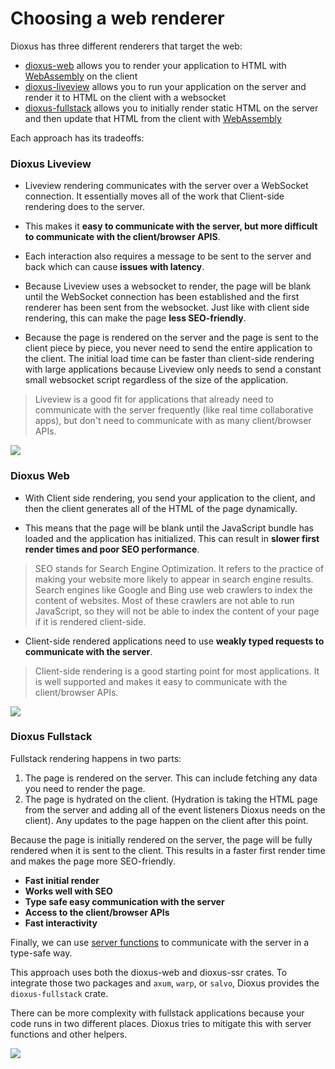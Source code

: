 # Choosing a web renderer

Dioxus has three different renderers that target the web:

- [dioxus-web](wasm.md) allows you to render your application to HTML with [WebAssembly](https://rustwasm.github.io/docs/book/) on the client
- [dioxus-liveview](liveview.md) allows you to run your application on the server and render it to HTML on the client with a websocket
- [dioxus-fullstack](fullstack.md) allows you to initially render static HTML on the server and then update that HTML from the client with [WebAssembly](https://rustwasm.github.io/docs/book/)

Each approach has its tradeoffs:

### Dioxus Liveview

- Liveview rendering communicates with the server over a WebSocket connection. It essentially moves all of the work that Client-side rendering does to the server.

- This makes it **easy to communicate with the server, but more difficult to communicate with the client/browser APIS**.

- Each interaction also requires a message to be sent to the server and back which can cause **issues with latency**.

- Because Liveview uses a websocket to render, the page will be blank until the WebSocket connection has been established and the first renderer has been sent from the websocket. Just like with client side rendering, this can make the page **less SEO-friendly**.

- Because the page is rendered on the server and the page is sent to the client piece by piece, you never need to send the entire application to the client. The initial load time can be faster than client-side rendering with large applications because Liveview only needs to send a constant small websocket script regardless of the size of the application.

> Liveview is a good fit for applications that already need to communicate with the server frequently (like real time collaborative apps), but don't need to communicate with as many client/browser APIs.

[![](https://mermaid.ink/img/pako:eNplULFOw0AM_RXLc7Mw3sBQVUIMRYgKdcli5ZzkRHIuPl8QqvrvXJICRXiy3nt-9-6dsRHP6DAZGe8CdUpjNd3VEcpsVT4SK1TVPRxYJ1YHL_yeOdkqWMGF3w4U32Y6nSQmXvknMQYNXW8g7bfk2JPBg0g3MCTmdH1rJhenx2is1FiYri43wJ8or3O2H1Liv0w3hw724kMb2MMzdcUYNziyjhR8-f15Pq3Reh65RldWzy3lwWqs46VIKZscPmODzjTzBvPJ__aFrqUhFZR9MNH92uhS7OULYSF1lw?type=png)](https://mermaid.live/edit#pako:eNplULFOw0AM_RXLc7Mw3sBQVUIMRYgKdcli5ZzkRHIuPl8QqvrvXJICRXiy3nt-9-6dsRHP6DAZGe8CdUpjNd3VEcpsVT4SK1TVPRxYJ1YHL_yeOdkqWMGF3w4U32Y6nSQmXvknMQYNXW8g7bfk2JPBg0g3MCTmdH1rJhenx2is1FiYri43wJ8or3O2H1Liv0w3hw724kMb2MMzdcUYNziyjhR8-f15Pq3Reh65RldWzy3lwWqs46VIKZscPmODzjTzBvPJ__aFrqUhFZR9MNH92uhS7OULYSF1lw)

### Dioxus Web

- With Client side rendering, you send your application to the client, and then the client generates all of the HTML of the page dynamically.

- This means that the page will be blank until the JavaScript bundle has loaded and the application has initialized. This can result in **slower first render times and poor SEO performance**.

> SEO stands for Search Engine Optimization. It refers to the practice of making your website more likely to appear in search engine results. Search engines like Google and Bing use web crawlers to index the content of websites. Most of these crawlers are not able to run JavaScript, so they will not be able to index the content of your page if it is rendered client-side.

- Client-side rendered applications need to use **weakly typed requests to communicate with the server**.

> Client-side rendering is a good starting point for most applications. It is well supported and makes it easy to communicate with the client/browser APIs.

[![](https://mermaid.ink/img/pako:eNpVkDFPwzAQhf-KdXOzMHpgqJAQAwytEIsXK35JLBJfez4Xoar_HSemQtzke9_z2e-u1HMAWcrqFU_Rj-KX7vLgkqm1F_7KENN1j-YIuUCsOeBckLUZmrjx_ezT54rziVNG42-sMBLHSQ0Pd8vH5NU8M48zTAby71sr3CYdkAIEoen37h-y5n3910tSiO81cqIdLZDFx1DDXNerjnTCAke2HgMGX2Z15NKtWn1RPn6nnqxKwY7KKfzFJzv4OVcVISrLa1vQtqfbDzd0ZKY?type=png)](https://mermaid.live/edit#pako:eNpVkDFPwzAQhf-KdXOzMHpgqJAQAwytEIsXK35JLBJfez4Xoar_HSemQtzke9_z2e-u1HMAWcrqFU_Rj-KX7vLgkqm1F_7KENN1j-YIuUCsOeBckLUZmrjx_ezT54rziVNG42-sMBLHSQ0Pd8vH5NU8M48zTAby71sr3CYdkAIEoen37h-y5n3910tSiO81cqIdLZDFx1DDXNerjnTCAke2HgMGX2Z15NKtWn1RPn6nnqxKwY7KKfzFJzv4OVcVISrLa1vQtqfbDzd0ZKY)

### Dioxus Fullstack

Fullstack rendering happens in two parts:
1. The page is rendered on the server. This can include fetching any data you need to render the page.
2. The page is hydrated on the client. (Hydration is taking the HTML page from the server and adding all of the event listeners Dioxus needs on the client). Any updates to the page happen on the client after this point.

Because the page is initially rendered on the server, the page will be fully rendered when it is sent to the client. This results in a faster first render time and makes the page more SEO-friendly.

- **Fast initial render**
- **Works well with SEO**
- **Type safe easy communication with the server**
- **Access to the client/browser APIs**
- **Fast interactivity**

Finally, we can use [server functions](../reference/fullstack/server_functions.md) to communicate with the server in a type-safe way.

This approach uses both the dioxus-web and dioxus-ssr crates. To integrate those two packages and `axum`, `warp`, or `salvo`, Dioxus provides the `dioxus-fullstack` crate.

There can be more complexity with fullstack applications because your code runs in two different places. Dioxus tries to mitigate this with server functions and other helpers.

[![](https://mermaid.ink/img/pako:eNpdkL1uwzAMhF9F4BwvHTV0KAIUHdohQdFFi2CdbQG2mFCUiyDIu9e2-hOUE3H34UDelVoOIEtZvWIffS9-auYHl8wyT8KfGWKa5tEcITPEmgPOBVkrUMXNPyAFCMJK5BOnjIq8scJI7Ac13N1RH4NX88zcjzAZyJX-8bfIl6QQ32qcv7PuhP-ANe_rpb8KJ9rRBJl8DMt71zXAkQ6Y4Mgua0Dny6iOXLotqC_Kx0tqyaoU7Kicwl8hZDs_5kVFiMryWivbmrt9AacxbGg?type=png)](https://mermaid.live/edit#pako:eNpdkL1uwzAMhF9F4BwvHTV0KAIUHdohQdFFi2CdbQG2mFCUiyDIu9e2-hOUE3H34UDelVoOIEtZvWIffS9-auYHl8wyT8KfGWKa5tEcITPEmgPOBVkrUMXNPyAFCMJK5BOnjIq8scJI7Ac13N1RH4NX88zcjzAZyJX-8bfIl6QQ32qcv7PuhP-ANe_rpb8KJ9rRBJl8DMt71zXAkQ6Y4Mgua0Dny6iOXLotqC_Kx0tqyaoU7Kicwl8hZDs_5kVFiMryWivbmrt9AacxbGg)
